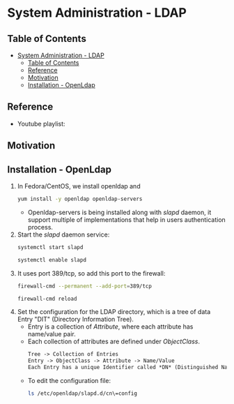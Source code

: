 # System Administration - LDAP

## Table of Contents
- [System Administration - LDAP](#system-administration---ldap)
  - [Table of Contents](#table-of-contents)
  - [Reference](#reference)
  - [Motivation](#motivation)
  - [Installation - OpenLdap](#installation---openldap)

## Reference
- Youtube playlist: []()

## Motivation

## Installation - OpenLdap
1. In Fedora/CentOS, we install openldap and 
    ```bash
    yum install -y openldap openldap-servers
    ```
    - Openldap-servers is being installed along with *slapd* daemon, it support multiple of implementations that help in users authentication process.
2. Start the *slapd* daemon service:
    ```bash
    systemctl start slapd

    systemctl enable slapd
    ``` 
3. It uses port 389/tcp, so add this port to the firewall:
    ```bash
    firewall-cmd --permanent --add-port=389/tcp

    firewall-cmd reload
    ```
4. Set the configuration for the LDAP directory, which is a tree of data Entry "DIT" (Directory Information Tree). 
    - Entry is a collection of *Attribute*, where each attribute has name/value pair.
    - Each collection of attributes are defined under *ObjectClass*.
        ```txt
        Tree -> Collection of Entries
        Entry -> ObjectClass -> Attribute -> Name/Value
        Each Entry has a unique Identifier called *DN* (Distinguished Name)
        ```
    - To edit the configuration file:
        ```bash
        ls /etc/openldap/slapd.d/cn\=config
        ```